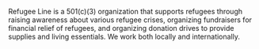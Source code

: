 Refugee Line is a 501(c)(3) organization that supports refugees through raising awareness about various refugee crises, organizing fundraisers for financial relief of refugees, and organizing donation drives to provide supplies and living essentials. We work both locally and internationally.
